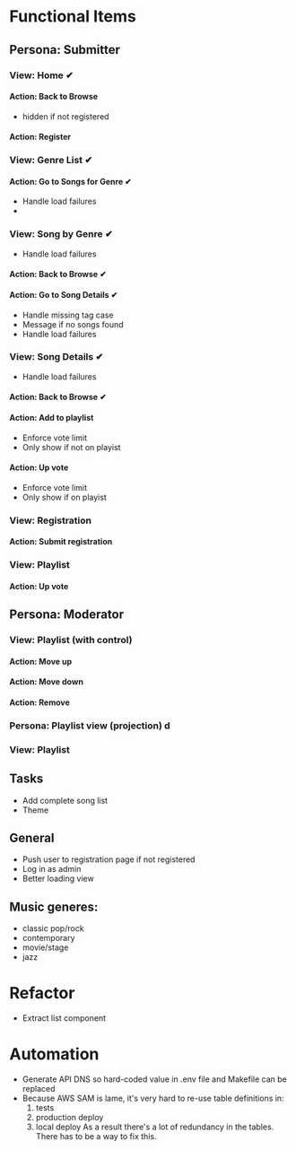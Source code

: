 # Functional Items

## Persona: Submitter

### View: Home ✔︎
#### Action: Back to Browse
* hidden if not registered
#### Action: Register

### View: Genre List ✔︎
#### Action: Go to Songs for Genre ✔︎
* Handle load failures
* 

### View: Song by Genre ✔︎︎ ︎
* Handle load failures
#### Action: Back to Browse ✔︎  
#### Action: Go to Song Details ✔︎
* Handle missing tag case
* Message if no songs found
* Handle load failures

### View: Song Details ✔︎
* Handle load failures
#### Action: Back to Browse ✔︎ ︎
#### Action: Add to playlist
- Enforce vote limit
- Only show if not on playist
#### Action: Up vote
- Enforce vote limit
- Only show if on playist

### View: Registration
#### Action: Submit registration

### View: Playlist
#### Action: Up vote

## Persona: Moderator
### View: Playlist (with control)
#### Action: Move up
#### Action: Move down
#### Action: Remove

### Persona: Playlist view (projection) d
### View: Playlist

## Tasks
* Add complete song list
* Theme

## General
* Push user to registration page if not registered
* Log in as admin
* Better loading view

## Music generes:
- classic pop/rock
- contemporary
- movie/stage
- jazz

# Refactor
- Extract list component

# Automation
* Generate API DNS so hard-coded value in .env file and Makefile can be replaced
* Because AWS SAM is lame, it's very hard to re-use table definitions in:
  1. tests
  2. production deploy
  3. local deploy
  As a result there's a lot of redundancy in the tables. There has to be a way to fix this.